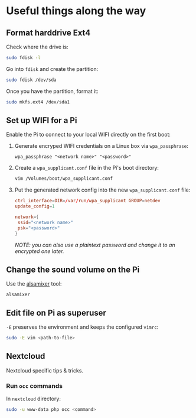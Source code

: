 # Useful things along the way

## Format harddrive Ext4

Check where the drive is:

```bash
sudo fdisk -l
```

Go into `fdisk` and create the partition:

```bash
sudo fdisk /dev/sda
```

Once you have the partition, format it:

```bash
sudo mkfs.ext4 /dev/sda1
```

## Set up WIFI for a Pi

Enable the Pi to connect to your local WIFI directly on the first boot:

1. Generate encryped WIFI credentials on a Linux box via `wpa_passphrase`:

   ```
   wpa_passphrase "<network name>" "<password>"
   ```

1. Create a `wpa_supplicant.conf` file in the Pi's boot directory:

   ```bash
   vim /Volumes/boot/wpa_supplicant.conf
   ```

1. Put the generated network config into the new `wpa_supplicant.conf` file:

   ```conf
   ctrl_interface=DIR=/var/run/wpa_supplicant GROUP=netdev
   update_config=1

   network={
    ssid="<network name>"
    psk="<password>"
   }
   ```

   _NOTE: you can also use a plaintext password and change it to an encrypted one later._

## Change the sound volume on the Pi

Use the [alsamixer](https://linux.die.net/man/1/alsamixer) tool:

```
alsamixer
```

## Edit file on Pi as superuser

`-E` preserves the environment and keeps the configured `vimrc`:

```bash
sudo -E vim <path-to-file>
```

## Nextcloud

Nextcloud specific tips & tricks.

### Run `occ` commands

In `nextcloud` directory:

```bash
sudo -u www-data php occ <command>
```
